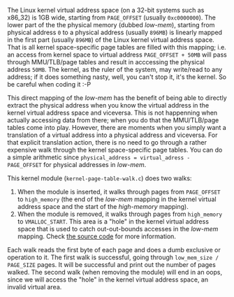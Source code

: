 The Linux kernel virtual address space (on a 32-bit systems such as x86_32) is 1GB wide, starting from `PAGE_OFFSET` (usually `0xc0000000`). The lower part of the the physical memory (dubbed _low-mem_), starting from physical address `0` to a physical address (usually `896MB`) is linearly mapped in the first part (usually `896MB`) of the Linux kernel virtual address space. That is all kernel space-specific page tables are filled with this mapping; i.e. an access from kernel space to virtual address `PAGE_OFFSET + 50MB` will pass through MMU/TLB/page tables and result in acccessing the physical address `50MB`. The kernel, as the ruler of the system, may write/read to any address; if it does something nasty, well, you can't stop it, it's the kernel. So be careful when coding it :-P

This direct mapping of the _low-mem_ has the benefit of being able to directly extract the physical address when you know the virtual address in the kernel virtual address space and viceversa. This is not happenning when actually accessing data from there; when you do that the MMU/TLB/page tables come into play. However, there are moments when you simply want a translation of a virtual address into a physical address and viceversa. For that explicit translation action, there is no need to go through a rather expensive walk through the kernel space-specific page tables. You can do a simple arithmetic since `physical_address = virtual_adress - PAGE_OFFSET` for physical addresses in _low-mem_.

This kernel module (`kernel-page-table-walk.c`) does two walks:

1. When the module is inserted, it walks through pages from `PAGE_OFFSET` to `high_memory` (the end of the _low-mem_ mapping in the kernel virtual address space and the start of the _high-memory_ mapping).
2. When the module is removed, it walks through pages from `high_memory` to `VMALLOC_START`. This area is a "hole" in the kernel virtual address space that is used to catch out-out-bounds accesses in the _low-mem_ mapping. Check [the source code](http://lxr.free-electrons.com/source/arch/x86/include/asm/pgtable_32_types.h?v=3.13#L20) for more information.

Each walk reads the first byte of each page and does a dumb exclusive or operation to it. The first walk is successful, going through `low_mem_size / PAGE_SIZE` pages. It will be successful and print out the number of pages walked. The second walk (when removing the module) will end in an oops, since we will access the "hole" in the kernel virtual address space, an invalid virtual area.

